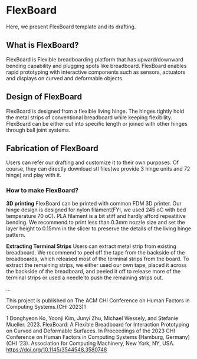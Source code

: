 # FlexBoard
Here, we present FlexBoard template and its drafting.


## What is FlexBoard?
FlexBoard is Flexible breadboarding platform that has upward/downward bending capability and plugging spots like breadboard.
FlexBoard enables rapid prototyping with interactive components such as sensors, actuators and displays on curved and deformable objects. 


## Design of FlexBoard
FlexBoard is designed from a flexible living hinge. The hinges tightly hold the metal strips of conventional breadboard while keeping flexibility.
FlexBoard can be either cut into specific length or joined with other hinges through ball joint systems.


## Fabrication of FlexBoard
Users can refer our drafting and customize it to their own purposes.
Of course, they can directly download stl files(we provide 3 hinge units and 72 hinge) and play with it.


### How to make FlexBoard?
**3D printing**
FlexBoard can be printed with common FDM 3D printer.
Our hinge design is designed for nylon filament(FYI, we used 245 oC with bed temperature 70 oC). PLA filament is a bit stiff and hardly afford repeatitive bending.
We recommend to print less than 0.3mm nozzle size and set the layer height to 0.15mm in the slicer to preserve the details of the living hinge pattern.

**Extracting Terminal Strips**
Users can extract metal strip from existing breadboard. 
We recommend to peel off the tape from the backside of the breadboards, which released most of the terminal strips from the board.
To extract the remaining strips, we either used our own tape, placed it across the backside of the breadboard, and peeled it off to release more of the terminal strips or used a needle to push the remaining strips out.


...

This project is published on The ACM CHI Conference on Human Factors in Computing Systems.(CHI 2023)<a name="footnote_1">1</a>

<a name="footnote_1">1</a> Donghyeon Ko, Yoonji Kim, Junyi Zhu, Michael Wessely, and Stefanie Mueller. 2023. FlexBoard: A Flexible Breadboard for Interaction Prototyping
on Curved and Deformable Surfaces. In Proceedings of the 2023 CHI Conference on Human Factors in Computing Systems (Hamburg, Germany) (CHI
’23). Association for Computing Machinery, New York, NY, USA. <https://doi.org/10.1145/3544548.3580748>

